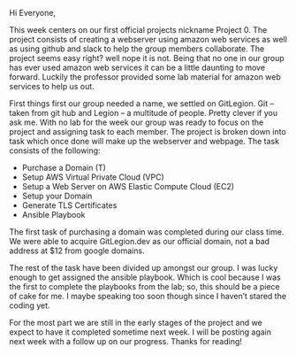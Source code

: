 Hi Everyone,

	
This week centers on our first official projects nickname Project 0. The project consists of creating a webserver using amazon web services as well as using github and slack to help the group members collaborate. The project seems easy right? well nope it is not. Being that no one in our group has ever used amazon web services it can be a little daunting to move forward. Luckily the professor provided some lab material for amazon web services to help us out.

First things first our group needed a name, we settled on GitLegion. Git – taken from git hub and Legion – a multitude of people. Pretty clever if you ask me. With no lab for the week our group was ready to focus on the project and assigning task to each member. The project is broken down into task which once done will make up the webserver and webpage. The task consists of the following:

-	Purchase a Domain (T)
-	Setup AWS Virtual Private Cloud (VPC)
-	Setup a Web Server on AWS Elastic Compute Cloud (EC2)
-	Setup your Domain
-	Generate TLS Certificates
-	Ansible Playbook

The first task of purchasing a domain was completed during our class time. We were able to acquire GitLegion.dev as our official domain, not a bad address at $12 from google domains. 

The rest of the task have been divided up amongst our group. I was lucky enough to get assigned the ansible playbook. Which is cool because I was the first to complete the playbooks from the lab; so, this should be a piece of cake for me. I maybe speaking too soon though since I haven’t stared the coding yet. 

For the most part we are still in the early stages of the project and we expect to have it completed sometime next week. I will be posting again next week with a follow up on our progress. Thanks for reading!
